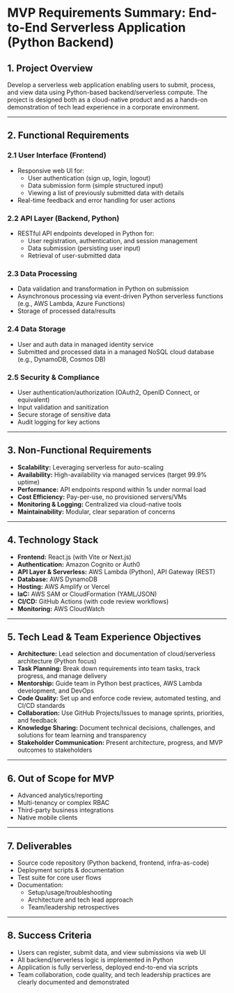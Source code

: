 # MVP Requirements Summary: End-to-End Serverless Application (Python Backend)

## 1. Project Overview

Develop a serverless web application enabling users to submit, process, and view data using Python-based backend/serverless compute. The project is designed both as a cloud-native product and as a hands-on demonstration of tech lead experience in a corporate environment.

---

## 2. Functional Requirements

### 2.1 User Interface (Frontend)
- Responsive web UI for:
  - User authentication (sign up, login, logout)
  - Data submission form (simple structured input)
  - Viewing a list of previously submitted data with details
- Real-time feedback and error handling for user actions

### 2.2 API Layer (Backend, Python)
- RESTful API endpoints developed in Python for:
  - User registration, authentication, and session management
  - Data submission (persisting user input)
  - Retrieval of user-submitted data

### 2.3 Data Processing
- Data validation and transformation in Python on submission
- Asynchronous processing via event-driven Python serverless functions (e.g., AWS Lambda, Azure Functions)
- Storage of processed data/results

### 2.4 Data Storage
- User and auth data in managed identity service
- Submitted and processed data in a managed NoSQL cloud database (e.g., DynamoDB, Cosmos DB)

### 2.5 Security & Compliance
- User authentication/authorization (OAuth2, OpenID Connect, or equivalent)
- Input validation and sanitization
- Secure storage of sensitive data
- Audit logging for key actions

---

## 3. Non-Functional Requirements

- **Scalability:** Leveraging serverless for auto-scaling
- **Availability:** High-availability via managed services (target 99.9% uptime)
- **Performance:** API endpoints respond within 1s under normal load
- **Cost Efficiency:** Pay-per-use, no provisioned servers/VMs
- **Monitoring & Logging:** Centralized via cloud-native tools
- **Maintainability:** Modular, clear separation of concerns

---

## 4. Technology Stack

- **Frontend:** React.js (with Vite or Next.js)
- **Authentication:** Amazon Cognito or Auth0
- **API Layer & Serverless:** AWS Lambda (Python), API Gateway (REST)
- **Database:** AWS DynamoDB
- **Hosting:** AWS Amplify or Vercel
- **IaC:** AWS SAM or CloudFormation (YAML/JSON)
- **CI/CD:** GitHub Actions (with code review workflows)
- **Monitoring:** AWS CloudWatch

---

## 5. Tech Lead & Team Experience Objectives

- **Architecture:** Lead selection and documentation of cloud/serverless architecture (Python focus)
- **Task Planning:** Break down requirements into team tasks, track progress, and manage delivery
- **Mentorship:** Guide team in Python best practices, AWS Lambda development, and DevOps
- **Code Quality:** Set up and enforce code review, automated testing, and CI/CD standards
- **Collaboration:** Use GitHub Projects/Issues to manage sprints, priorities, and feedback
- **Knowledge Sharing:** Document technical decisions, challenges, and solutions for team learning and transparency
- **Stakeholder Communication:** Present architecture, progress, and MVP outcomes to stakeholders

---

## 6. Out of Scope for MVP

- Advanced analytics/reporting
- Multi-tenancy or complex RBAC
- Third-party business integrations
- Native mobile clients

---

## 7. Deliverables

- Source code repository (Python backend, frontend, infra-as-code)
- Deployment scripts & documentation
- Test suite for core user flows
- Documentation:
  - Setup/usage/troubleshooting
  - Architecture and tech lead approach
  - Team/leadership retrospectives

---

## 8. Success Criteria

- Users can register, submit data, and view submissions via web UI
- All backend/serverless logic is implemented in Python
- Application is fully serverless, deployed end-to-end via scripts
- Team collaboration, code quality, and tech leadership practices are clearly documented and demonstrated
